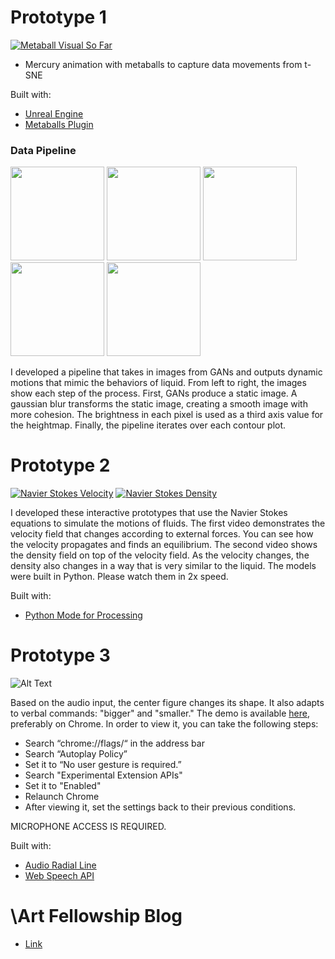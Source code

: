 # Prototype 1
[![Metaball Visual So Far](https://img.youtube.com/vi/BM3qe0Q5glw/0.jpg)](https://www.youtube.com/watch?v=BM3qe0Q5glw)

* Mercury animation with metaballs to capture data movements from t-SNE

Built with:
* [Unreal Engine](https://www.unrealengine.com/en-US/what-is-unreal-engine-4)
* [Metaballs Plugin](https://github.com/andyrst/ue4_metaballs)

### Data Pipeline

<p float="center">
  <img src="https://github.com/backslashart/backslashart.github.io/blob/master/assets/images/initialview.png" width="150" />
  <img src="https://github.com/backslashart/backslashart.github.io/blob/master/assets/images/blurring.gif" width="150" /> 
  <img src="https://github.com/backslashart/backslashart.github.io/blob/master/assets/images/3dmap.png" width="150" />
  <img src="https://github.com/backslashart/backslashart.github.io/blob/master/assets/images/topview.png" width="150" />
  <img src="https://github.com/backslashart/backslashart.github.io/blob/master/assets/images/morphing.gif" width="150" />
</p>
I developed a pipeline that takes in images from GANs and outputs dynamic motions that mimic the behaviors of liquid. From left to right, the images show each step of the process. First, GANs produce a static image. A gaussian blur transforms the static image, creating a smooth image with more cohesion. The brightness in each pixel is used as a third axis value for the heightmap. Finally, the pipeline iterates over each contour plot. 

# Prototype 2
[![Navier Stokes Velocity](https://img.youtube.com/vi/4wI4yDbP9sk/0.jpg)](https://youtu.be/4wI4yDbP9sk)
[![Navier Stokes Density](https://img.youtube.com/vi/zw3U7I0rC7E/0.jpg)](https://youtu.be/zw3U7I0rC7E)

I developed these interactive prototypes that use the Navier Stokes equations to simulate the motions of fluids. The first video demonstrates the velocity field that changes according to external forces. You can see how the velocity propagates and finds an equilibrium. The second video shows the density field on top of the velocity field. As the velocity changes, the density also changes in a way that is very similar to the liquid. The models were built in Python. Please watch them in 2x speed. 

Built with:
* [Python Mode for Processing](https://github.com/jdf/processing.py)

# Prototype 3

![Alt Text](https://github.com/hyunjacoblee/-art_prototype/blob/master/prototype.gif)

Based on the audio input, the center figure changes its shape. It also adapts to verbal commands: "bigger" and "smaller." The demo is available [here](https://bit.ly/prototype_jacob), preferably on Chrome. In order to view it, you can take the following steps: 

* Search “chrome://flags/“ in the address bar
* Search “Autoplay Policy”
* Set it to “No user gesture is required.”
* Search "Experimental Extension APIs"
* Set it to "Enabled"
* Relaunch Chrome
* After viewing it, set the settings back to their previous conditions.

MICROPHONE ACCESS IS REQUIRED. 

Built with:
* [Audio Radial Line](https://bl.ocks.org/alexmacy/a39e1e54f68c45b5e1bb5b27c78908db)
* [Web Speech API](https://developer.mozilla.org/en-US/docs/Web/API/Web_Speech_API)

# \Art Fellowship Blog 
* [Link](https://backslashart.github.io/)
